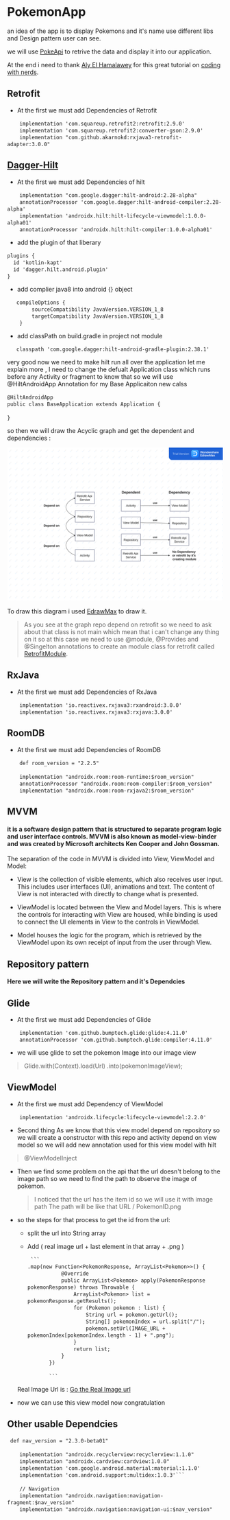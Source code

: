 # PokemonApp
an idea of the app is to display Pokemons and it's name use different libs and Design pattern user can see.

we will use [PokeApi](https://pokeapi.co/) to retrive the data and display it into our application.

At the end i need to thank [Aly El Hamalawey](https://github.com/Alinasser96) for this great tutorial on [coding with nerds](https://www.youtube.com/channel/UCnDAXfhnL5j-KhHc1KhvXHw).

## Retrofit 
- At the first we must add Dependencies of Retrofit 
```
    implementation 'com.squareup.retrofit2:retrofit:2.9.0'
    implementation 'com.squareup.retrofit2:converter-gson:2.9.0'
    implementation "com.github.akarnokd:rxjava3-retrofit-adapter:3.0.0"
```

## [Dagger-Hilt](https://developer.android.com/training/dependency-injection/hilt-android#groovy) 

- At the first we must add Dependencies of hilt 
```
    implementation "com.google.dagger:hilt-android:2.28-alpha"
    annotationProcessor 'com.google.dagger:hilt-android-compiler:2.28-alpha'
    implementation 'androidx.hilt:hilt-lifecycle-viewmodel:1.0.0-alpha01'
    annotationProcessor 'androidx.hilt:hilt-compiler:1.0.0-alpha01'
```
- add the plugin of that liberary
```
plugins {
  id 'kotlin-kapt'
  id 'dagger.hilt.android.plugin'
}
```
- add complier java8 into android {} object
```
   compileOptions {
        sourceCompatibility JavaVersion.VERSION_1_8
        targetCompatibility JavaVersion.VERSION_1_8
    }
```
- add classPath on build.gradle in project not module
```
   classpath 'com.google.dagger:hilt-android-gradle-plugin:2.38.1'
```

very good now we need to make hilt run all over the application let me explain more 
, I need to change the defualt Application class which runs before any Activity or fragment to know 
that so we will use @HiltAndroidApp Annotation for my Base Applicaiton new calss
```
@HiltAndroidApp
public class BaseApplication extends Application {

}
```

so then we will draw the Acyclic graph and get the dependent and dependencies :

![The Acyclic Graph ](https://github.com/mohamedgomaa23722/PokemonApp/blob/master/Unnamed%20File.png)

To draw this diagram i used [EdrawMax](https://www.edrawmax.com/online/en/) to draw it.

> As you see at the graph repo depend on retrofit so we need to ask about that class
is not main which mean that i can't change any thing on it so at this case we need to use 
@module, @Provides and @Singelton annotations to create an module class for retrofit called [RetrofitModule](https://github.com/mohamedgomaa23722/PokemonApp/blob/master/app/src/main/java/com/pok/pokemonapp/di/RetrofitModule.java).

## RxJava
- At the first we must add Dependencies of RxJava 
```
    implementation 'io.reactivex.rxjava3:rxandroid:3.0.0'
    implementation 'io.reactivex.rxjava3:rxjava:3.0.0'
```

## RoomDB
- At the first we must add Dependencies of RoomDB 
```
    def room_version = "2.2.5"

    implementation "androidx.room:room-runtime:$room_version"
    annotationProcessor "androidx.room:room-compiler:$room_version"
    implementation "androidx.room:room-rxjava2:$room_version"
```

## MVVM
#### it is a software design pattern that is structured to separate program logic and user interface controls. MVVM is also known as model-view-binder and was created by Microsoft architects Ken Cooper and John Gossman.

The separation of the code in MVVM is divided into View, ViewModel and Model:

- View is the collection of visible elements, which also receives user input. This includes user interfaces (UI), animations and text. The content of View is not interacted with directly to change what is presented.

- ViewModel is located between the View and Model layers. This is where the controls for interacting with View are housed, while binding is used to connect the UI elements in View to the controls in ViewModel.

- Model houses the logic for the program, which is retrieved by the ViewModel upon its own receipt of input from the user through View.

##  Repository pattern
#### Here we will write the Repository pattern and it's Dependcies

##  Glide
- At the first we must add Dependencies of Glide
```
    implementation 'com.github.bumptech.glide:glide:4.11.0'
    annotationProcessor 'com.github.bumptech.glide:compiler:4.11.0'
```
- we will use glide to set the pokemon Image into our image view 
 >  Glide.with(Context).load(Url)
                .into(pokemonImageView);
## ViewModel
- At the first we must add Dependency of ViewModel
```
    implementation 'androidx.lifecycle:lifecycle-viewmodel:2.2.0'
```

- Second thing As we know that this view model depend on repository so we will create a constructor 
with this repo and activity depend on view model so we will add new annotation used for this view model with hilt
>    @ViewModelInject

- Then we find some problem on the api that the url doesn't belong to the image path so we need to find 
  the path to observe the image of pokemon.
  > I noticed that the url has the item id so we will use it with image path 
  > The path will be like that URL / PokemonID.png 
  
 - so the steps for that process to get the id from the url:
   - split the url into String array
   - Add ( real image url + last element in that array + .png )
 
          ```
         .map(new Function<PokemonResponse, ArrayList<Pokemon>>() {
                    @Override
                    public ArrayList<Pokemon> apply(PokemonResponse pokemonResponse) throws Throwable {
                        ArrayList<Pokemon> list = pokemonResponse.getResults();
                        for (Pokemon pokemon : list) {
                            String url = pokemon.getUrl();
                            String[] pokemonIndex = url.split("/");
                            pokemon.setUrl(IMAGE_URL + pokemonIndex[pokemonIndex.length - 1] + ".png");
                        }
                        return list;
                    }
                })
                
                ```
    Real Image Url is : [Go the Real Image url](https://raw.githubusercontent.com/PokeAPI/sprites/master/sprites/pokemon/other/home/1.png) 
 
 - now we can use this view model now congratulation

## Other usable Dependcies
```
 def nav_version = "2.3.0-beta01"

    implementation "androidx.recyclerview:recyclerview:1.1.0"
    implementation "androidx.cardview:cardview:1.0.0"
    implementation 'com.google.android.material:material:1.1.0'
    implementation 'com.android.support:multidex:1.0.3'```
    
    // Navigation
    implementation "androidx.navigation:navigation-fragment:$nav_version"
    implementation "androidx.navigation:navigation-ui:$nav_version"
```

